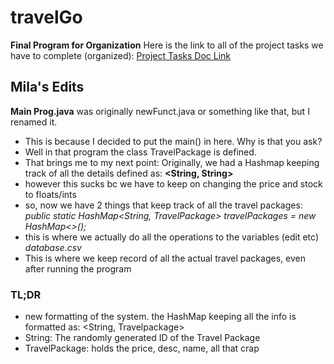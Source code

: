 # travelGo
**Final Program for Organization**
Here is the link to all of the project tasks we have to complete (organized):
[Project Tasks Doc Link](https://docs.google.com/document/d/1bNOieihMCGUcXW06Y7ec1a0M1JouxbGHAMaItOKCehM/edit?usp=sharing)

## Mila's Edits
**Main Prog.java** was originally newFunct.java or something like that, but I renamed it.
- This is because I decided to put the main() in here. 
Why is that you ask? 
- Well in that program the class TravelPackage is defined. 
- That brings me to my next point:
Originally, we had a Hashmap keeping track of all the details defined as: **<String, String>**
- however this sucks bc we have to keep on changing the price and stock to floats/ints
- so, now we have 2 things that keep track of all the travel packages:
_public static HashMap<String, TravelPackage> travelPackages = new HashMap<>();_
- this is where we actually do all the operations to the variables (edit etc)
_database.csv_
- This is where we keep record of all the actual travel packages, even after running the program

### TL;DR
- new formatting of the system. the HashMap keeping all the info is formatted as:
<String, Travelpackage>
- String: The randomly generated ID of the Travel Package 
- TravelPackage: holds the price, desc, name, all that crap



